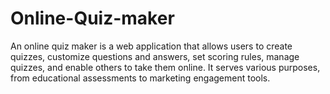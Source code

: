 # Online-Quiz-maker
An online quiz maker is a web application that allows users to create quizzes, customize questions and answers, set scoring rules, manage quizzes, and enable others to take them online. It serves various purposes, from educational assessments to marketing engagement tools.

